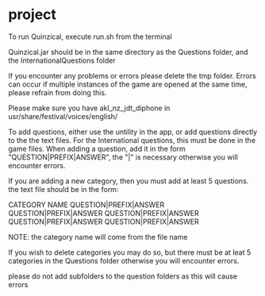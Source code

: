 # project

To run Quinzical, execute run.sh from the terminal

Quinzical.jar should be in the same directory as the Questions folder, and the InternationalQuestions folder

If you encounter any problems or errors please delete the tmp folder.
Errors can occur if multiple instances of the game are opened at the same time, please refrain from doing this.

Please make sure you have akl_nz_jdt_diphone in usr/share/festival/voices/english/

To add questions, either use the untility in the app, or add questions directly to the the text files.
For the International questions, this must be done in the game files.
When adding a question, add it in the form "QUESTION|PREFIX|ANSWER", the "|" is necessary otherwise you will encounter errors.

If you are adding a new category, then you must add at least 5 questions.
the text file should be in the form:

CATEGORY NAME
QUESTION|PREFIX|ANSWER
QUESTION|PREFIX|ANSWER
QUESTION|PREFIX|ANSWER
QUESTION|PREFIX|ANSWER
QUESTION|PREFIX|ANSWER

NOTE: the category name will come from the file name

If you wish to delete categories you may do so, but there must be at leat 5 categories in the Questions folder otherwise you will encounter errors.

please do not add subfolders to the question folders as this will cause errors
